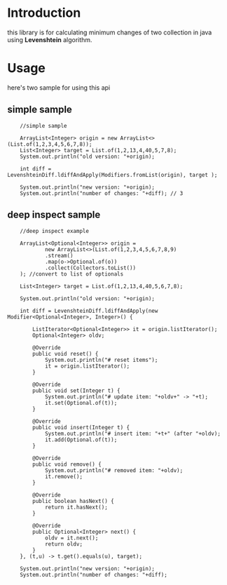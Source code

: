 # Introduction
this library is for calculating minimum changes of two collection in java using **Levenshtein** algorithm.

# Usage
here's two sample for using this api

## simple sample
        
        //simple sample
        
        ArrayList<Integer> origin = new ArrayList<>(List.of(1,2,3,4,5,6,7,8));
        List<Integer> target = List.of(1,2,13,4,40,5,7,8);
        System.out.println("old version: "+origin);
        
        int diff = LevenshteinDiff.ldiffAndApply(Modifiers.fromList(origin), target );
        
        System.out.println("new version: "+origin);
        System.out.println("number of changes: "+diff); // 3

## deep inspect sample
        
        //deep inspect example
        
        ArrayList<Optional<Integer>> origin = 
                new ArrayList<>(List.of(1,2,3,4,5,6,7,8,9)
                .stream()
                .map(o->Optional.of(o))
                .collect(Collectors.toList())
        ); //convert to list of optionals
        
        List<Integer> target = List.of(1,2,13,4,40,5,6,7,8);
        
        System.out.println("old version: "+origin);
        
        int diff = LevenshteinDiff.ldiffAndApply(new Modifier<Optional<Integer>, Integer>() {
            
            ListIterator<Optional<Integer>> it = origin.listIterator();
            Optional<Integer> oldv;
            
            @Override
            public void reset() {
                System.out.println("# reset items");
                it = origin.listIterator();
            }

            @Override
            public void set(Integer t) {
                System.out.println("# update item: "+oldv+" -> "+t);
                it.set(Optional.of(t));
            }

            @Override
            public void insert(Integer t) {
                System.out.println("# insert item: "+t+" (after "+oldv);
                it.add(Optional.of(t));
            }

            @Override
            public void remove() {
                System.out.println("# removed item: "+oldv);
                it.remove();
            }

            @Override
            public boolean hasNext() {
                return it.hasNext();
            }

            @Override
            public Optional<Integer> next() {
                oldv = it.next();
                return oldv;
            }
        }, (t,u) -> t.get().equals(u), target);
        
        System.out.println("new version: "+origin);
        System.out.println("number of changes: "+diff);

